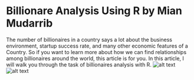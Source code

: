 # Billionare Analysis Using R by Mian Mudarrib
The number of billionaires in a country says a lot about the business environment, startup success rate, and many other economic features of a Country. So if you want to learn more about how we can find relationships among billionaires around the world, this article is for you. In this article, I will walk you through the task of billionaires analysis with R.
![alt text](https://i.ibb.co/NsDqj48/billionare-analysis-1.png)
![alt text](https://i.ibb.co/Rpv6FQn/billionare-analysis-2.png)
